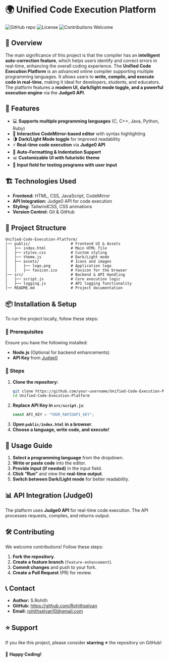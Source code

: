 # 🌍 Unified Code Execution Platform

![GitHub repo](https://img.shields.io/badge/GitHub-Repository-blue.svg) ![License](https://img.shields.io/badge/License-MIT-green.svg) ![Contributions Welcome](https://img.shields.io/badge/Contributions-Welcome-brightgreen.svg)

## 📌 Overview
The main significance of this project is that the compiler has an **intelligent auto-correction feature**, which helps users identify and correct errors in real-time, enhancing the overall coding experience.
The **Unified Code Execution Platform** is an advanced online compiler supporting multiple programming languages. It allows users to **write, compile, and execute code in real-time**, making it ideal for developers, students, and educators. The platform features a **modern UI, dark/light mode toggle, and a powerful execution engine** via the **Judge0 API**.

## 🚀 Features
- 💻 **Supports multiple programming languages** (C, C++, Java, Python, Ruby)
- 🎨 **Interactive CodeMirror-based editor** with syntax highlighting
- 🌗 **Dark/Light Mode toggle** for improved readability
- ⚡ **Real-time code execution** via **Judge0 API**
- 📜 **Auto-Formatting & Indentation Support**
- 📊 **Customizable UI with futuristic theme**
- 📝 **Input field for testing programs with user input**

## 🏗️ Technologies Used
- **Frontend:** HTML, CSS, JavaScript, CodeMirror
- **API Integration:** Judge0 API for code execution
- **Styling:** TailwindCSS, CSS animations
- **Version Control:** Git & GitHub

## 📂 Project Structure
```
Unified-Code-Execution-Platform/
│── public/                  # Frontend UI & Assets
│   ├── index.html           # Main HTML file
│   ├── styles.css           # Custom styling
│   ├── theme.js             # Dark/Light mode
│   ├── assets/              # Icons and images
│   │   ├── logo.png         # Application logo
│   │   ├── favicon.ico      # Favicon for the browser
│── src/                     # Backend & API Handling
│   ├── script.js            # Core execution logic
│   ├── logging.js           # API logging functionality
│── README.md                # Project documentation
```

## 📦 Installation & Setup
To run the project locally, follow these steps:

### 🔹 Prerequisites
Ensure you have the following installed:
- **Node.js** (Optional for backend enhancements)
- **API Key** from [Judge0](https://rapidapi.com/judge0-official/api/judge0-ce/)

### 🔹 Steps
1. **Clone the repository:**
   ```sh
   git clone https://github.com/your-username/Unified-Code-Execution-Platform.git
   cd Unified-Code-Execution-Platform
   ```
2. **Replace API Key in `src/script.js`**:
   ```js
   const API_KEY = "YOUR_RAPIDAPI_KEY";
   ```
3. **Open `public/index.html` in a browser**.
4. **Choose a language, write code, and execute!**

## 🎯 Usage Guide
1. **Select a programming language** from the dropdown.
2. **Write or paste code** into the editor.
3. **Provide input (if needed)** in the input field.
4. **Click “Run”** and view the **real-time output**.
5. **Switch between Dark/Light mode** for better readability.

## 📊 API Integration (Judge0)
The platform uses **Judge0 API** for real-time code execution. The API processes requests, compiles, and returns output.

## 🛠️ Contributing
We welcome contributions! Follow these steps:
1. **Fork the repository**.
2. **Create a feature branch** (`feature-enhancement`).
3. **Commit changes** and push to your fork.
4. **Create a Pull Request** (PR) for review.

## 📞 Contact
- **Author:** S.Rohith
- **GitHub:** https://github.com/Rohithselvan
- **Email:** rohithselvan10@gmail.com

## ⭐ Support
If you like this project, please consider **starring ⭐** the repository on GitHub!

🚀 **Happy Coding!**


